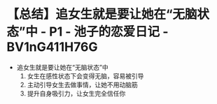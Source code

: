 # 【总结】追女生就是要让她在“无脑状态”中 - P1 - 池子的恋爱日记 - BV1nG411H76G

-   追女生就是要让她在“无脑状态”中
    1.  女生在感性状态下会变得无脑，容易被引导
    2.  主动引导女生去做事情，让她不用动脑筋
    3.  提升自身吸引力，让女生完全信任你